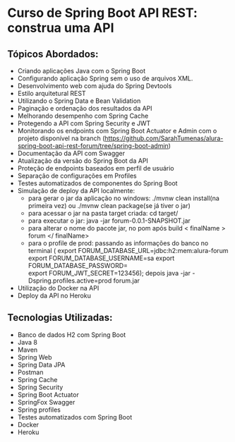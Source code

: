 # Curso de Spring Boot API REST: construa uma API 

## Tópicos Abordados:
- Criando aplicações Java com o Spring Boot
- Configurando aplicação Spring sem o uso de arquivos XML.
- Desenvolvimento web com ajuda do Spring Devtools
- Estilo arquitetural REST
- Utilizando o Spring Data e Bean Validation
- Paginação e ordenação dos resultados da API
- Melhorando desempenho com Spring Cache
- Protegendo a API com Spring Security e JWT
- Monitorando os endpoints com Spring Boot Actuator e Admin com o projeto disponível na branch (https://github.com/SarahTumenas/alura-spring-boot-api-rest-forum/tree/spring-boot-admin)
- Documentação da API com Swagger
- Atualização da versão do Spring Boot da API
- Proteção de endpoints baseados em perfil de usuário
- Separação de configurações em Profiles
- Testes automatizados de componentes do Spring Boot
- Simulação de deploy da API localmente:
    - para gerar o jar da aplicação no windows: ./mvnw clean install(na primeira vez) ou ./mvnw clean package(se já tiver o jar)
    - para acessar o jar na pasta target criada:  cd target/
    - para executar o jar:  java -jar forum-0.0.1-SNAPSHOT.jar
    - para alterar o nome do pacote  jar, no pom após build < finalName > forum </ finalName>
    - para o profile de prod: passando as informações do banco no terminal (
  export FORUM_DATABASE_URL=jdbc:h2:mem:alura-forum
  export FORUM_DATABASE_USERNAME=sa 
  export FORUM_DATABASE_PASSWORD=  
  export FORUM_JWT_SECRET=123456); depois java -jar -Dspring.profiles.active=prod forum.jar
- Utilização do Docker na API
- Deploy da API no Heroku

## Tecnologias Utilizadas:
- Banco de dados H2 com Spring Boot
- Java 8
- Maven
- Spring Web
- Spring Data JPA
- Postman
- Spring Cache
- Spring Security
- Spring Boot Actuator
- SpringFox Swagger
- Spring profiles
- Testes automatizados com Spring Boot
- Docker
- Heroku
